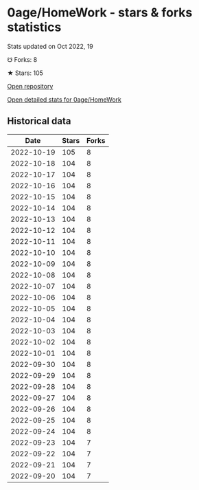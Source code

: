 # 0age/HomeWork - stars & forks statistics

Stats updated on Oct 2022, 19

☋ Forks: 8

★ Stars: 105

[Open repository](https://github.com/0age/HomeWork)

[Open detailed stats for 0age/HomeWork](https://reviewgithub.com/rep/0age/HomeWork)

## Historical data
| Date | Stars | Forks |
|------|-------|-------|
| 2022-10-19 | 105 | 8 | 
| 2022-10-18 | 104 | 8 | 
| 2022-10-17 | 104 | 8 | 
| 2022-10-16 | 104 | 8 | 
| 2022-10-15 | 104 | 8 | 
| 2022-10-14 | 104 | 8 | 
| 2022-10-13 | 104 | 8 | 
| 2022-10-12 | 104 | 8 | 
| 2022-10-11 | 104 | 8 | 
| 2022-10-10 | 104 | 8 | 
| 2022-10-09 | 104 | 8 | 
| 2022-10-08 | 104 | 8 | 
| 2022-10-07 | 104 | 8 | 
| 2022-10-06 | 104 | 8 | 
| 2022-10-05 | 104 | 8 | 
| 2022-10-04 | 104 | 8 | 
| 2022-10-03 | 104 | 8 | 
| 2022-10-02 | 104 | 8 | 
| 2022-10-01 | 104 | 8 | 
| 2022-09-30 | 104 | 8 | 
| 2022-09-29 | 104 | 8 | 
| 2022-09-28 | 104 | 8 | 
| 2022-09-27 | 104 | 8 | 
| 2022-09-26 | 104 | 8 | 
| 2022-09-25 | 104 | 8 | 
| 2022-09-24 | 104 | 8 | 
| 2022-09-23 | 104 | 7 | 
| 2022-09-22 | 104 | 7 | 
| 2022-09-21 | 104 | 7 | 
| 2022-09-20 | 104 | 7 | 


